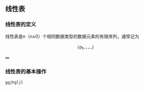 ## 线性表
### 线性表的定义
线性表是n（n≥0）个相同数据类型的数据元素的有限序列，通常记为

$$ （a_1、、、、)$$ 

$\infty$

### 线性表的基本操作

```
ggjhgljl
```
